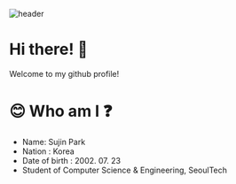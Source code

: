 ![header](https://capsule-render.vercel.app/api?type=Cylinder&color=gradient&height=300&section=header&text=SujinPark%20&fontSize=90)


# Hi there! :wave:
Welcome to my github profile! 

# :blush: Who am I :question:
* Name: Sujin Park
* Nation : Korea
* Date of birth : 2002. 07. 23
* Student of Computer Science & Engineering, SeoulTech

